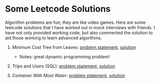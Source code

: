 # Some Leetcode Solutions

Algorithm problems are fun; they are like video games.  Here are some leetcode solutions that I have worked out in mock interviews with friends.  I have not only provided working code, but also commented the solution to aid those working to learn advanced algorithms.

1. Minimum Cost Tree from Leaves: [problem statement](https://leetcode.com/problems/minimum-cost-tree-from-leaf-values/), [solution](mct-from-leaves.py)

    * Notes: great dynamic programming problem!

2. Trips and Users (SQL): [problem statement](https://leetcode.com/problems/trips-and-users/), [solution](trips-and-users.sql)

3. Container With Most Water: [problem statement](https://leetcode.com/problems/container-with-most-water/), [solution](container-with-most-water.py)
